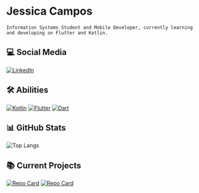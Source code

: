 # Jessica Campos
    Information Systems Student and Mobile Developer, currently learning and developing on Flutter and Kotlin.
## 💻 Social Media
[![LinkedIn](https://img.shields.io/badge/LinkedIn-000?style=for-the-badge&logo=linkedin&logoColor=b4aff1)](https://www.linkedin.com/in/jessicacamposs/)

## 🛠 Abilities
[![Kotlin](https://img.shields.io/badge/Kotlin-000?style=for-the-badge&logo=Kotlin&logoColor=b4aff1)](https://kotlinlang.org/)
[![Flutter](https://img.shields.io/badge/Flutter-000?style=for-the-badge&logo=Flutter&logoColor=b4aff1)](https://flutter.dev/multi-platform)
[![Dart](https://img.shields.io/badge/Dart-000?style=for-the-badge&logo=Dart&logoColor=b4aff1)](https://dart.dev/)

## 📊 GitHub Stats
![Top Langs](https://github-readme-stats-git-masterrstaa-rickstaa.vercel.app/api/top-langs/?username=jessicacamposs&layout=compact&bg_color=000&border_color=30A3DC&title_color=b4aff1&text_color=FFF)

## 📚 Current Projects
[![Repo Card](https://github-readme-stats.vercel.app/api/pin/?username=jessicacamposs&repo=Quiz_Project&bg_color=000&border_color=30A3DC&show_icons=true&icon_color=b4aff1&title_color=b4aff1&text_color=FFF)](https://github.com/jessicacamposs/Quiz_Project)
[![Repo Card](https://github-readme-stats.vercel.app/api/pin/?username=jessicacamposs&repo=OOP-Dio-Dart-Anotacoes&bg_color=000&border_color=30A3DC&show_icons=true&icon_color=b4aff1&title_color=b4aff1&text_color=FFF)](https://github.com/jessicacamposs/OOP-Dio-Dart-Anotacoes)
